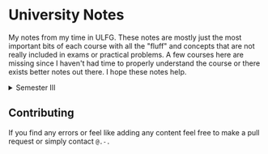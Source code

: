 # University Notes

My notes from my time in ULFG. These notes are mostly just the most important bits of each course with all the "fluff" and concepts that are not really included in exams or practical problems. A few courses here are missing since I haven't had time to properly understand the course or there exists better notes out there. I hope these notes help.

<details>

<summary>Semester III</summary>

- [Analysis III](https://raw.githubusercontent.com/the-refrigerator/ULFG-Notes/main/Semester%203/Analysis%20III/main.pdf)
- [Electricity II](https://raw.githubusercontent.com/the-refrigerator/ULFG-Notes/main/Semester%203/Electricity%20II/main.pdf)
- [Differential Geometry](https://raw.githubusercontent.com/the-refrigerator/ULFG-Notes/main/Semester%203/Differential%20Geometry/main.pdf)

</details>

## Contributing

If you find any errors or feel like adding any content feel free to make a pull request or simply contact `@.-.`
